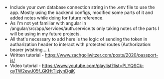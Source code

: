 * Include your own database connection string in the .env file to use the app. Mostly using the backend configs, modified some parts of it and added notes while doing for future reference.
* As I'm not yet familiar with angular in /angular/src/app/services/auth.service.ts only taking notes of the parts I will be using in my future projects.
* All that's necessary to add here is the logic of sending the token in autharization header to interact with protected routes (Authorization: bearer jwtstring....).
* Written tutorial - https://www.zachgollwitzer.com/posts/2020/passport-js/
* Video tutorial - https://www.youtube.com/playlist?list=PLYQSCk-qyTW2ewJ05f_GKHtTIzjynDgjK